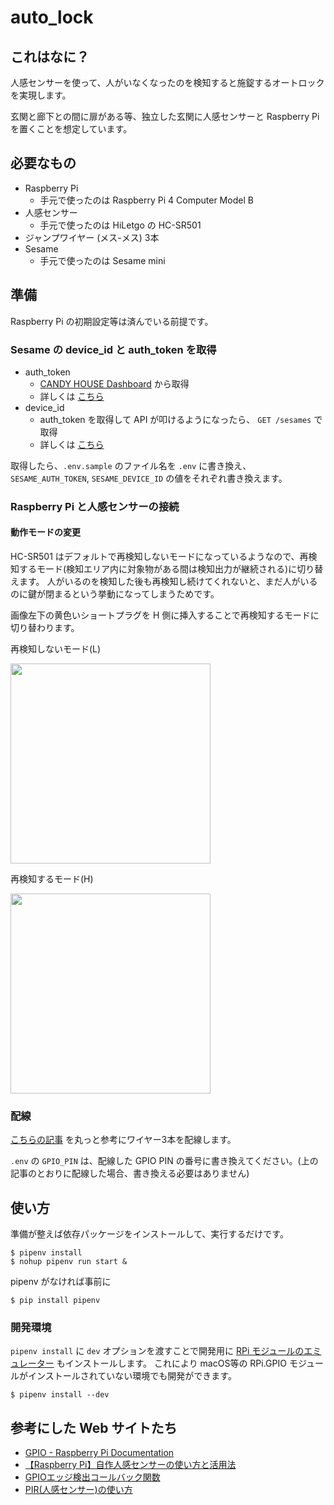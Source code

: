 # auto_lock

## これはなに？

人感センサーを使って、人がいなくなったのを検知すると施錠するオートロックを実現します。

玄関と廊下との間に扉がある等、独立した玄関に人感センサーと Raspberry Pi を置くことを想定しています。

## 必要なもの

- Raspberry Pi
  - 手元で使ったのは Raspberry Pi 4 Computer Model B
- 人感センサー
  - 手元で使ったのは HiLetgo の HC-SR501
- ジャンプワイヤー (メス-メス) 3本
- Sesame
  - 手元で使ったのは Sesame mini

## 準備

Raspberry Pi の初期設定等は済んでいる前提です。

### Sesame の device_id と auth_token を取得

- auth_token
  - [CANDY HOUSE Dashboard](https://my.candyhouse.co/) から取得
  - 詳しくは [こちら](https://docs.candyhouse.co/#authentication)
- device_id
  - auth_token を取得して API が叩けるようになったら、 `GET /sesames` で取得
  - 詳しくは [こちら](https://docs.candyhouse.co/#sesame-api)

取得したら、`.env.sample` のファイル名を `.env` に書き換え、 `SESAME_AUTH_TOKEN`, `SESAME_DEVICE_ID` の値をそれぞれ書き換えます。

### Raspberry Pi と人感センサーの接続

#### 動作モードの変更

HC-SR501 はデフォルトで再検知しないモードになっているようなので、再検知するモード(検知エリア内に対象物がある間は検知出力が継続される)に切り替えます。
人がいるのを検知した後も再検知し続けてくれないと、まだ人がいるのに鍵が閉まるという挙動になってしまうためです。

画像左下の黄色いショートプラグを H 側に挿入することで再検知するモードに切り替わります。

再検知しないモード(L)

<img src="https://user-images.githubusercontent.com/34127161/87215303-5222fe80-c370-11ea-8080-c42dbce5f243.jpg" width="320px">

再検知するモード(H)

<img src="https://user-images.githubusercontent.com/34127161/87215311-6ebf3680-c370-11ea-879e-3ce10768dc85.jpg" width="320px">

### 配線

[こちらの記事](https://chasuke.com/motionsensor/) を丸っと参考にワイヤー3本を配線します。

`.env` の `GPIO_PIN` は、配線した GPIO PIN の番号に書き換えてください。(上の記事のとおりに配線した場合、書き換える必要はありません)

## 使い方

準備が整えば依存パッケージをインストールして、実行するだけです。

```
$ pipenv install
$ nohup pipenv run start &
```

pipenv がなければ事前に

```
$ pip install pipenv
```

### 開発環境

`pipenv install` に `dev` オプションを渡すことで開発用に [RPi モジュールのエミュレーター](https://github.com/nosix/raspberry-gpio-emulator) もインストールします。
これにより macOS等の RPi.GPIO モジュールがインストールされていない環境でも開発ができます。

```
$ pipenv install --dev
```

## 参考にした Web サイトたち

- [GPIO - Raspberry Pi Documentation](https://www.raspberrypi.org/documentation/usage/gpio/README.md)
- [【Raspberry Pi】自作人感センサーの使い方と活用法](https://chasuke.com/motionsensor/)
- [GPIOエッジ検出コールバック関数](https://tomosoft.jp/design/?p=8685)
- [PIR(人感センサー)の使い方](http://www.umek.topaz.ne.jp/mameduino/pir_howto/)

